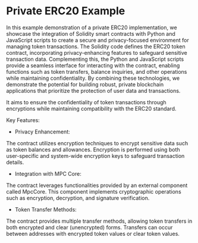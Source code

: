 # Private ERC20 Example

In this example demonstration of a private ERC20 implementation, we showcase the integration of Solidity smart contracts with Python and JavaScript scripts to create a secure and privacy-focused environment for managing token transactions. The Solidity code defines the ERC20 token contract, incorporating privacy-enhancing features to safeguard sensitive transaction data. Complementing this, the Python and JavaScript scripts provide a seamless interface for interacting with the contract, enabling functions such as token transfers, balance inquiries, and other operations while maintaining confidentiality. By combining these technologies, we demonstrate the potential for building robust, private blockchain applications that prioritize the protection of user data and transactions.

It aims to ensure the confidentiality of token transactions through encryptions while maintaining compatibility with the ERC20 standard.

Key Features:

* Privacy Enhancement:

The contract utilizes encryption techniques to encrypt sensitive data such as token balances and allowances. Encryption is performed using both user-specific and system-wide encryption keys to safeguard transaction details.

* Integration with MPC Core:

The contract leverages functionalities provided by an external component called MpcCore. This component implements cryptographic operations such as encryption, decryption, and signature verification.

* Token Transfer Methods:

The contract provides multiple transfer methods, allowing token transfers in both encrypted and clear (unencrypted) forms. Transfers can occur between addresses with encrypted token values or clear token values.
